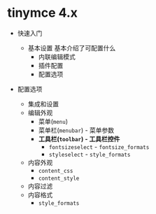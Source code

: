 # tinymce 4.x

* 快速入门  
    - 基本设置
        基本介绍了可配置什么
        + 内联编辑模式
        + 插件配置
        + 配置选项
            
* 配置选项
    - 集成和设置
    - 编辑外观
        + 菜单(`menu`)
        + 菜单栏(`menubar`) - 菜单参数
        + **工具栏(`toolbar`) - 工具栏控件**
            * `fontsizeselect` - `fontsize_formats`
            * `styleselect` - `style_formats`
    - 内容外观
        + `content_css`
        + `content_style`
    - 内容过滤
    - 内容格式
        + `style_formats`
    
